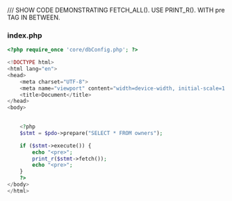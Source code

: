 /// SHOW CODE DEMONSTRATING FETCH_ALL(). USE PRINT_R(). WITH pre TAG IN BETWEEN.
### index.php
```php
<?php require_once 'core/dbConfig.php'; ?>

<!DOCTYPE html>
<html lang="en">
<head>
    <meta charset="UTF-8">
    <meta name="viewport" content="width=device-width, initial-scale=1.0">
    <title>Document</title>
</head>
<body>
    

    <?php
    $stmt = $pdo->prepare("SELECT * FROM owners");

    if ($stmt->execute()) {
        echo "<pre>";
        print_r($stmt->fetch());
        echo "<pre>";
    }
    ?>
</body>
</html>
```
